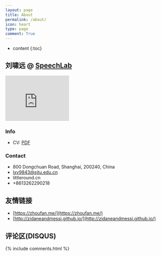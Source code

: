 ```yaml
---
layout: page
title: About
permalink: /about/
icon: heart
type: page
comment: True
---
```


* content
{:toc}

## 刘啸远 @ [SpeechLab](https://speechlab.sjtu.edu.cn)

<iframe src="https://githubbadge.appspot.com/camelop" style="border: 0;height: 142px;width: 200px;overflow: hidden;" frameBorder="0"></iframe>

### Info
- CV: [PDF](/static/personal/cv_xiaoyuanliu_SJTU_2019_01.pdf)

### Contact 
- 800 Dongchuan Road, Shanghai, 200240, China
- lxy9843@sjtu.edu.cn
- littleround.cn
- +8613262290218

## 友情链接

- [https://zhoufan.me/](https://zhoufan.me/)
- [http://zidaneandmessi.github.io/](http://zidaneandmessi.github.io/)

## 评论区(DISQUS)

{% include comments.html %}